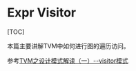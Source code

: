 # Expr Visitor

[TOC]

本篇主要讲解TVM中如何进行图的遍历访问。

参考[TVM之设计模式解读（一）--visitor模式](https://zhuanlan.zhihu.com/p/341334406)

